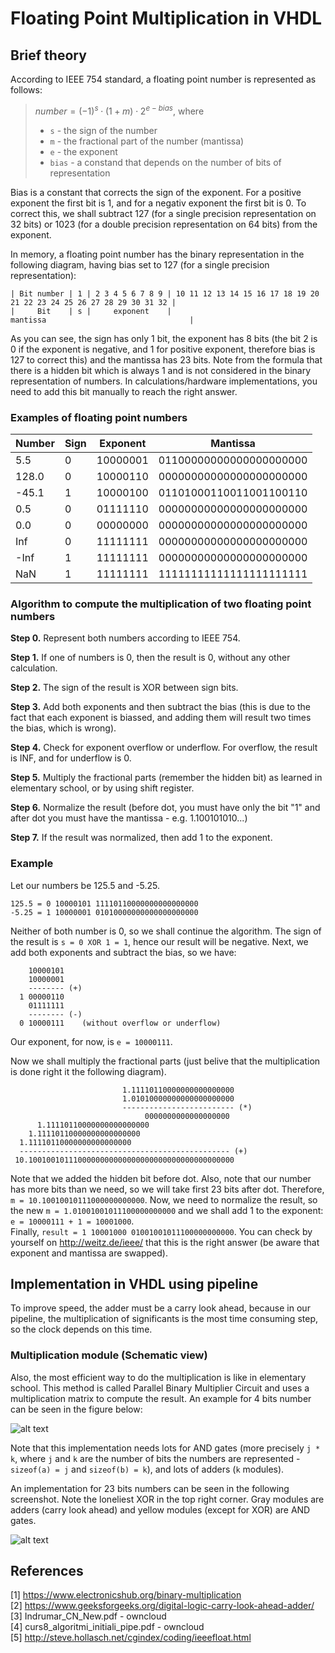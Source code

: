 # Floating Point Multiplication in VHDL


## Brief theory

According to IEEE 754 standard, a floating point number is represented as follows:
> $`number = (-1)^s \cdot (1 + m) \cdot 2^{e - bias}`$, where  
> - `s` - the sign of the number
> - `m` - the fractional part of the number (mantissa)
> - `e` - the exponent
> - `bias` - a constand that depends on the number of bits of representation

Bias is a constant that corrects the sign of the exponent. For a positive exponent
the first bit is 1, and for a negativ exponent the first bit is 0. To correct this,
we shall subtract 127 (for a single precision representation on 32 bits) or 
1023 (for a double precision representation on 64 bits) from the exponent.

In memory, a floating point number has the binary representation in the following
diagram, having bias set to 127 (for a single precision representation):  
```
| Bit number | 1 | 2 3 4 5 6 7 8 9 | 10 11 12 13 14 15 16 17 18 19 20 21 22 23 24 25 26 27 28 29 30 31 32 |
|     Bit    | s |     exponent    |                              mantissa                                |
```

As you can see, the sign has only 1 bit, the exponent has 8 bits (the bit 2 is 0
if the exponent is negative, and 1 for positive exponent, therefore bias is 127
to correct this) and the mantissa has 23 bits. Note from the formula that there
is a hidden bit which is always 1 and is not considered in the binary
representation of numbers. In calculations/hardware implementations, you need to
add this bit manually to reach the right answer.

### Examples of floating point numbers

| Number | Sign | Exponent |        Mantissa         |
|--------|------|----------|-------------------------|
|    5.5 |   0  | 10000001 | 01100000000000000000000 |
|  128.0 |   0  | 10000110 | 00000000000000000000000 |
|  -45.1 |   1  | 10000100 | 01101000110011001100110 |
|    0.5 |   0  | 01111110 | 00000000000000000000000 |
|    0.0 |   0  | 00000000 | 00000000000000000000000 |
|   Inf  |   0  | 11111111 | 00000000000000000000000 |
|  -Inf  |   1  | 11111111 | 00000000000000000000000 |
|   NaN  |   1  | 11111111 | 11111111111111111111111 |


### Algorithm to compute the multiplication of two floating point numbers

**Step 0.** Represent both numbers according to IEEE 754.

**Step 1.** If one of numbers is 0, then the result is 0, without any other 
calculation.

**Step 2.** The sign of the result is XOR between sign bits.

**Step 3.** Add both exponents and then subtract the bias (this is due to the 
fact that each exponent is biassed, and adding them will result two times the 
bias, which is wrong).

**Step 4.** Check for exponent overflow or underflow. For overflow, the result 
is INF, and for underflow is 0.

**Step 5.** Multiply the fractional parts (remember the hidden bit) as learned 
in elementary school, or by using shift register.

**Step 6.** Normalize the result (before dot, you must have only the bit "1" and
after dot you must have the mantissa - e.g. 1.100101010...)

**Step 7.** If the result was normalized, then add 1 to the exponent.


### Example
Let our numbers be 125.5 and -5.25.  
```
125.5 = 0 10000101 11110110000000000000000  
-5.25 = 1 10000001 01010000000000000000000  
```

Neither of both number is 0, so we shall continue the algorithm. The sign of the
result is `s = 0 XOR 1 = 1`, hence our result will be negative. Next, we add 
both exponents and subtract the bias, so we have:
```
    10000101 
    10000001
    -------- (+)
  1 00000110
    01111111
    -------- (-)
  0 10000111    (without overflow or underflow)
```

Our exponent, for now, is `e = 10000111`.

Now we shall multiply the fractional parts (just belive that the multiplication
is done right it the following diagram).
```
                         1.11110110000000000000000
                         1.01010000000000000000000
                         ------------------------- (*)
                              0000000000000000000
      1.11110110000000000000000
    1.11110110000000000000000
  1.11110110000000000000000
  ----------------------------------------------- (+)
 10.1001001011100000000000000000000000000000000000
```
Note that we added the hidden bit before dot. Also, note that our number has
more bits than we need, so we will take first 23 bits after dot.
Therefore, `m = 10.10010010111000000000000`. Now, we need to normalize the result,
so the new `m = 1.01001001011100000000000` and we shall add 1 to the exponent: 
`e = 10000111 + 1 = 10001000`.  
Finally, `result = 1 10001000 01001001011100000000000`. You can check by yourself
on http://weitz.de/ieee/ that this is the right answer (be aware that exponent 
and mantissa are swapped).


## Implementation in VHDL using pipeline

To improve speed, the adder must be a carry look ahead, because in our pipeline,
the multiplication of significants is the most time consuming step, so the clock
depends on this time. 

### Multiplication module (Schematic view)
Also, the most efficient way to do the multiplication is like in elementary school.
This method is called Parallel Binary Multiplier Circuit and uses a multiplication
matrix to compute the result.
An example for 4 bits number can be seen in the figure below:

![alt text](https://www.electronicshub.org/wp-content/uploads/2015/06/4-bit-binary-multiplier.jpg)


Note that this implementation needs lots for AND gates (more precisely `j * k`,
where `j` and `k` are the number of bits the numbers are represented - 
`sizeof(a) = j` and `sizeof(b) = k`), and lots of adders (`k` modules). 

An implementation for 23 bits numbers can be seen in the following screenshot.
Note the loneliest XOR in the top right corner. Gray modules are adders 
(carry look ahead) and yellow modules (except for XOR) are AND gates.  


![alt text](https://gitlab.cs.pub.ro/razvan.smadu/CN2-Tema-1/raw/859b8ef5a667c9599a89fc6e01872f007904af60/Resources/Image1.png)


## References
[1] https://www.electronicshub.org/binary-multiplication  
[2] https://www.geeksforgeeks.org/digital-logic-carry-look-ahead-adder/  
[3] Indrumar_CN_New.pdf - owncloud  
[4] curs8_algoritmi_initiali_pipe.pdf - owncloud  
[5] http://steve.hollasch.net/cgindex/coding/ieeefloat.html

